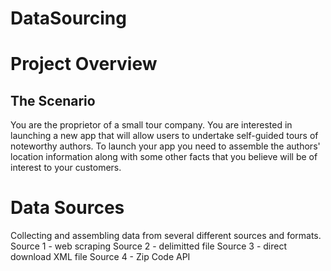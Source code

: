 # DataSourcing
# Project Overview
## The Scenario
You are the proprietor of a small tour company. You are interested in launching a new app that will allow users to undertake self-guided tours of noteworthy authors. To launch your app you need to assemble the authors' location information along with some other facts that you believe will be of interest to your customers.

# Data Sources
Collecting and assembling data from several different sources and formats.
  Source 1 - web scraping
  Source 2 - delimitted file
  Source 3 - direct download XML file
  Source 4 - Zip Code API
